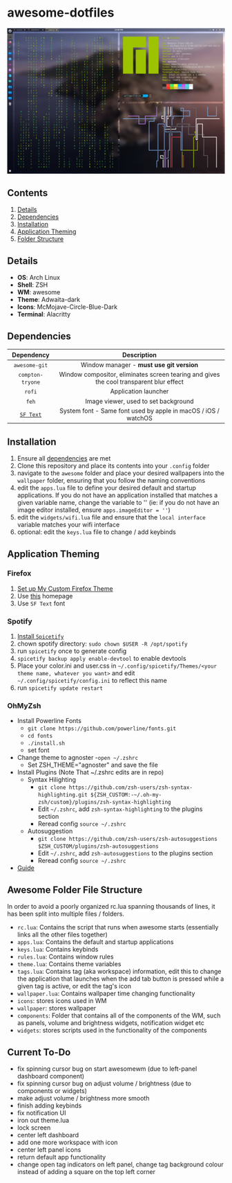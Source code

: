 # awesome-dotfiles

![](/screenshot.png)

## Contents ##
1. [Details](#details)
2. [Dependencies](#dependencies)
3. [Installation](#installation)
4. [Application Theming](#appTheming)
5. [Folder Structure](#folderStructure)

<a name="details"></a>
## Details ##
- **OS**: Arch Linux
- **Shell**: ZSH
- **WM**: awesome
- **Theme**: Adwaita-dark
- **Icons**: McMojave-Circle-Blue-Dark
- **Terminal**: Alacritty

<a name="dependencies"></a>
## Dependencies ##
|Dependency|Description|
|:----------:|:-------------:|
|`awesome-git`|Window manager - **must use git version**|
|`compton-tryone`|Window compositor, eliminates screen tearing and gives the cool transparent blur effect|
|`rofi`|Application launcher|
|`feh`|Image viewer, used to set background|
|[`SF Text`](https://aur.archlinux.org/packages/otf-san-francisco/)|System font - Same font used by apple in macOS / iOS / watchOS|

<a name="installation"></a>
## Installation ##
1. Ensure all [dependencies](#dependencies) are met
2. Clone this repository and place its contents into your `.config` folder
3. navigate to the `awesome` folder and place your desired wallpapers into the `wallpaper` folder, ensuring that you follow the naming conventions
4. edit the `apps.lua` file to define your desired default and startup applications. If you do not have an application installed that matches a given variable name, change the variable to '' (ie: if you do not have an image editor installed, ensure `apps.imageEditor = ''`)
5. edit the `widgets/wifi.lua` file and ensure that the `local interface` variable matches your wifi interface
6. optional: edit the `keys.lua` file to change / add keybinds

<a name="appTheming"></a>
## Application Theming ##
### Firefox ###
1. [Set up My Custom Firefox Theme](https://github.com/willpower3309/MinimalistMaterialFox)
2. Use [this](https://github.com/Jaredk3nt/homepage) homepage
3. Use `SF Text` font

### Spotify ###
1. [Install `Spicetify`](https://github.com/khanhas/spicetify-cli)
2. chown spotify directory: `sudo chown $USER -R /opt/spotify`
3. run `spicetify` once to generate config
4. `spicetify backup apply enable-devtool` to enable devtools
5. Place your color.ini and user.css in `~/.config/spicetify/Themes/<your theme name, whatever you want>` and edit `~/.config/spicetify/config.ini` to reflect this name
6. run `spicetify update restart`

### OhMyZsh ###
- Install Powerline Fonts
  - `git clone https://github.com/powerline/fonts.git`
  - `cd fonts`
  - `./install.sh`
  - set font
- Change theme to agnoster
  -`open ~/.zshrc`
  - Set ZSH_THEME="agnoster" and save the file
- Install Plugins (Note That ~/.zshrc edits are in repo)
  - Syntax Hilighting
    - `git clone https://github.com/zsh-users/zsh-syntax-highlighting.git ${ZSH_CUSTOM:-~/.oh-my-zsh/custom}/plugins/zsh-syntax-highlighting`
    - Edit `~/.zshrc`, add `zsh-syntax-highlighting` to the plugins section
    - Reread config `source ~/.zshrc`
  - Autosuggestion
    - `git clone https://github.com/zsh-users/zsh-autosuggestions $ZSH_CUSTOM/plugins/zsh-autosuggestions`
    - Edit `~/.zshrc`, add `zsh-autosuggestions` to the plugins section
    - Reread config `source ~/.zshrc`
- [Guide](https://www.freecodecamp.org/news/jazz-up-your-zsh-terminal-in-seven-steps-a-visual-guide-e81a8fd59a38/)

<a name="folderStructure"></a>
## Awesome Folder File Structure ##
In order to avoid a poorly organized rc.lua spanning thousands of lines, it has been split into multiple files / folders.
- `rc.lua`: Contains the script that runs when awesome starts (essentially links all the other files together)
- `apps.lua`: Contains the default and startup applications
- `keys.lua`: Contains keybinds
- `rules.lua`: Contains window rules
- `theme.lua`: Contains theme variables
- `tags.lua`: Contains tag (aka workspace) information, edit this to change the application that launches when the add tab button is pressed while a given tag is active, or edit the tag's icon
- `wallpaper.lua`: Contains wallpaper time changing functionality
- `icons`: stores icons used in WM
- `wallpaper`: stores wallpaper
- `components`: Folder that contains all of the components of the WM, such as panels, volume and brightness widgets, notification widget etc
- `widgets`: stores scripts used in the functionality of the components

## Current To-Do ##
- fix spinning cursor bug on start awesomewm (due to left-panel dashboard component)
- fix spinning cursor bug on adjust volume / brightness (due to components or widgets)
- make adjust volume / brightness more smooth
- finish adding keybinds
- fix notification UI
- iron out theme.lua
- lock screen
- center left dashboard
- add one more workspace with icon
- center left panel icons
- return default app functionality
- change open tag indicators on left panel, change tag background colour instead of adding a square on the top left corner
